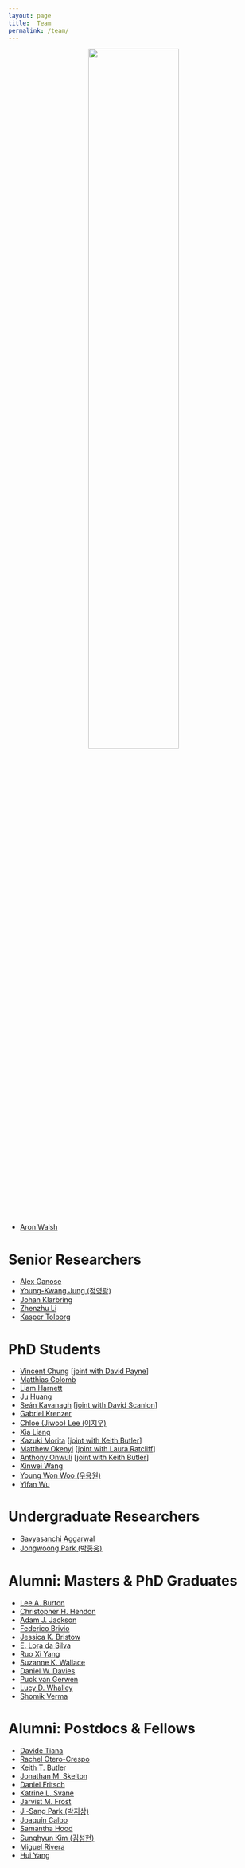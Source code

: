 ```yaml
---
layout: page
title:  Team
permalink: /team/
---
```


<p align="center">
    <img width="60%" src="/images/groupday_2018.jpg"> 
</p>

- [Aron Walsh](https://scholar.google.co.uk/citations?user=Ktvn91gAAAAJ&hl=en)

# Senior Researchers
- [Alex Ganose](https://scholar.google.co.uk/citations?user=nVJFXWwAAAAJ&hl=en)
- [Young-Kwang Jung (정영광)](https://scholar.google.co.kr/citations?user=gKwOFtUAAAAJ&hl=en)
- [Johan Klarbring](https://scholar.google.se/citations?user=TP9OGRYAAAAJ&hl=sv)
- [Zhenzhu Li](https://scholar.google.com/citations?user=zO1h0pQAAAAJ&hl=en)
- [Kasper Tolborg](https://scholar.google.com/citations?user=0avXp5oAAAAJ&hl=en)

# PhD Students
- [Vincent Chung](https://scholar.google.co.uk/citations?hl=en&user=aVhvoHsAAAAJ) [[joint with David Payne](https://scholar.google.co.uk/citations?user=UKzstqgAAAAJ&hl=en&oi=ao)]
- [Matthias Golomb](https://scholar.google.co.uk/citations?hl=en&user=aVhvoHsAAAAJ)
- [Liam Harnett](https://www.imperial.ac.uk/plastic-electronics-cdt)
- [Ju Huang](https://www.chinesescholarshipcouncil.com)
- [Seán Kavanagh](https://scholar.google.com/citations?user=P-7ICrQAAAAJ&hl=en) [[joint with David Scanlon](https://scholar.google.co.uk/citations?user=gSPYUMAAAAAJ&hl=en&oi=ao)]
- [Gabriel Krenzer](https://scholar.google.co.uk/citations?user=ZYvw2ZUAAAAJ&hl=en&oi=ao) 
- [Chloe (Jiwoo) Lee (이지우)](https://uic.yonsei.ac.kr) 
- [Xia Liang](https://www.imperial.ac.uk/materials)
- [Kazuki Morita](https://scholar.google.com/citations?hl=en&user=rzZqLbcAAAAJ) [[joint with Keith Butler](https://scholar.google.co.uk/citations?user=eruLmgUAAAAJ&hl=en&oi=ao)]
- [Matthew Okenyi](http://www.imperial.ac.uk/theory-and-simulation-of-materials) [[joint with Laura Ratcliff](https://scholar.google.co.uk/citations?hl=en&user=A1rK_5UAAAAJ)]
- [Anthony Onwuli](https://www.imperial.ac.uk/materials) [[joint with Keith Butler](https://scholar.google.co.uk/citations?user=eruLmgUAAAAJ&hl=en&oi=ao)]
- [Xinwei Wang](https://scholar.google.com/citations?user=Ul36LhUAAAAJ&hl=zh-CN)
- [Young Won Woo (우용원)](https://scholar.google.co.uk/citations?hl=en&user=0A49DDsAAAAJ)
- [Yifan Wu](https://www.imperial.ac.uk/materials)

# Undergraduate Researchers 
- [Savyasanchi Aggarwal](https://www.imperial.ac.uk/chemistry)
- [Jongwoong Park (박종웅)](https://devcms.yonsei.ac.kr/engineering_en/index.do)

# Alumni: Masters & PhD Graduates 
- [Lee A. Burton](https://scholar.google.co.uk/citations?user=fEp-jzkAAAAJ&hl=en)
- [Christopher H. Hendon](https://scholar.google.co.uk/citations?user=k1erO3EAAAAJ&hl=en)
- [Adam J. Jackson](https://scholar.google.co.uk/citations?user=0aWeSroAAAAJ&hl=en)
- [Federico Brivio](https://scholar.google.co.uk/citations?user=epCA0qoAAAAJ&hl=en)
- [Jessica K. Bristow](https://scholar.google.co.uk/citations?user=wP_frhsAAAAJ&hl=en)
- [E. Lora da Silva](https://scholar.google.co.uk/citations?user=VqvhWVoAAAAJ&hl=en)
- [Ruo Xi Yang](https://scholar.google.co.uk/citations?user=Il_KFS8AAAAJ&hl=en)
- [Suzanne K. Wallace](https://scholar.google.co.uk/citations?user=sZ6ZWoAAAAAJ&hl=en)
- [Daniel W. Davies](https://scholar.google.co.uk/citations?user=XD-sA1MAAAAJ&hl=en)
- [Puck van Gerwen](https://scholar.google.com/citations?user=sU_tjS0AAAAJ&hl=en)
- [Lucy D. Whalley](https://scholar.google.co.uk/citations?user=NPOWlz0AAAAJ&hl=en)
- [Shomik Verma](https://scholar.google.com/citations?user=5zXE7AEAAAAJ&hl=en)

# Alumni: Postdocs & Fellows
- [Davide Tiana](https://scholar.google.co.uk/citations?user=4VjMg_cAAAAJ&hl=en)
- [Rachel Otero-Crespo](https://scholar.google.co.uk/citations?user=WQ2GSygAAAAJ&hl=en)
- [Keith T. Butler](https://scholar.google.co.uk/citations?user=eruLmgUAAAAJ&hl=en)
- [Jonathan M. Skelton](https://scholar.google.co.uk/citations?user=FAK4WzwAAAAJ&hl=en)
- [Daniel Fritsch](https://scholar.google.co.uk/citations?user=5ul21mQAAAAJ&hl=en&oi=ao)
- [Katrine L. Svane](https://scholar.google.co.uk/citations?user=1x7ZtTEAAAAJ&hl=en)
- [Jarvist M. Frost](https://scholar.google.co.uk/citations?user=qNlfsFEAAAAJ&hl=en)
- [Ji-Sang Park (박지상)](https://scholar.google.co.uk/citations?user=ZCmm3y8AAAAJ&hl=en&oi=ao)
- [Joaquín Calbo](https://scholar.google.co.uk/citations?user=wzmgqIoAAAAJ&hl=en&oi=ao)
- [Samantha Hood](https://scholar.google.co.uk/citations?user=1I0WjV8AAAAJ&hl=en&oi=ao)
- [Sunghyun Kim (김성현)](https://scholar.google.co.uk/citations?user=v438vEAAAAAJ&hl=en)
- [Miguel Rivera](https://scholar.google.co.uk/citations?user=jKqXsfAAAAAJ&hl=en)
- [Hui Yang](https://scholar.google.com/citations?hl=en&user=DyYbENEAAAAJ)
